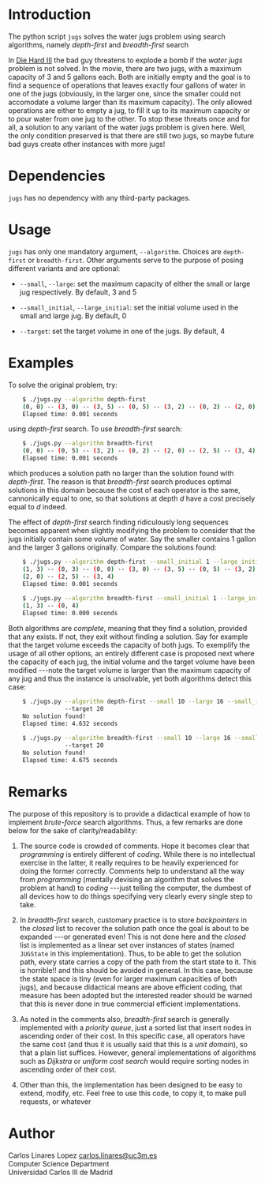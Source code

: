 # Introduction

The python script `jugs` solves the water jugs problem using search algorithms,
namely *depth-first* and *breadth-first* search

In [Die Hard III](https://www.youtube.com/watch?v=2vdF6NASMiE) the bad guy
threatens to explode a bomb if the *water jugs* problem is not solved. In the
movie, there are two jugs, with a maximum capacity of 3 and 5 gallons each. Both
are initially empty and the goal is to find a sequence of operations that leaves
exactly four gallons of water in one of the jugs (obviously, in the larger one,
since the smaller could not accomodate a volume larger than its maximum
capacity). The only allowed operations are either to empty a jug, to fill it up
to its maximum capacity or to pour water from one jug to the other. To stop
these threats once and for all, a solution to any variant of the water jugs
problem is given here. Well, the only condition preserved is that there are
still two jugs, so maybe future bad guys create other instances with more jugs!

# Dependencies #

`jugs` has no  dependency with any third-party packages.

# Usage #

`jugs` has only one mandatory argument, `--algorithm`. Choices are `depth-first`
or `breadth-first`. Other arguments serve to the purpose of posing different
variants and are optional:

* `--small`, `--large`: set the maximum capacity of either the small or large
  jug respectively. By default, 3 and 5
  
* `--small_initial`, `--large_initial`: set the initial volume used in the small
  and large jug. By default, 0
  
* `--target`: set the target volume in one of the jugs. By default, 4

# Examples #

To solve the original problem, try:

``` sh
    $ ./jugs.py --algorithm depth-first
    (0, 0) -- (3, 0) -- (3, 5) -- (0, 5) -- (3, 2) -- (0, 2) -- (2, 0) -- (2, 5) -- (3, 4)
    Elapsed time: 0.001 seconds
```

using *depth-first* search. To use *breadth-first* search:

``` sh
    $ ./jugs.py --algorithm breadth-first
    (0, 0) -- (0, 5) -- (3, 2) -- (0, 2) -- (2, 0) -- (2, 5) -- (3, 4)
    Elapsed time: 0.001 seconds
```

which produces a solution path no larger than the solution found with
*depth-first*. The reason is that *breadth-first* search produces optimal
solutions in this domain because the cost of each operator is the same,
cannonically equal to one, so that solutions at depth *d* have a cost precisely
equal to *d* indeed.

The effect of *depth-first* search finding ridiculously long sequences becomes
apparent when slightly modifying the problem to consider that the jugs initially
contain some volume of water. Say the smaller contains 1 gallon and the larger 3
gallons originally. Compare the solutions found:

``` sh
    $ ./jugs.py --algorithm depth-first --small_initial 1 --large_initial 3 
    (1, 3) -- (0, 3) -- (0, 0) -- (3, 0) -- (3, 5) -- (0, 5) -- (3, 2) -- (0, 2) -- 
    (2, 0) -- (2, 5) -- (3, 4)
    Elapsed time: 0.001 seconds
    
    $ ./jugs.py --algorithm breadth-first --small_initial 1 --large_initial 3 
    (1, 3) -- (0, 4)
    Elapsed time: 0.000 seconds

```

Both algorithms are *complete*, meaning that they find a solution, provided that
any exists. If not, they exit without finding a solution. Say for example that
the target volume exceeds the capacity of both jugs. To exemplify the usage of
all other options, an entirely different case is proposed next where the
capacity of each jug, the initial volume and the target volume have been
modified ---note the target volume is larger than the maximum capacity of any
jug and thus the instance is unsolvable, yet both algorithms detect this case:

``` sh
    $ ./jugs.py --algorithm depth-first --small 10 --large 16 --small_initial 1 --large_initial 3 
                --target 20  
    No solution found!
    Elapsed time: 4.632 seconds
    
    $ ./jugs.py --algorithm breadth-first --small 10 --large 16 --small_initial 1 --large_initial 3 
                --target 20  
    No solution found!
    Elapsed time: 4.675 seconds

```

# Remarks #

The purpose of this repository is to provide a didactical example of how to
implement *brute-force* search algorithms. Thus, a few remarks are done below
for the sake of clarity/readability:

1. The source code is crowded of comments. Hope it becomes clear that
   *programming* is entirely different of *coding*. While there is no
   intellectual exercise in the latter, it really requires to be heavily
   experienced for doing the former correctly. Comments help to understand all
   the way from *programming* (mentally devising an algorithm that solves the
   problem at hand) to *coding* ---just telling the computer, the dumbest of all
   devices how to do things specifying very clearly every single step to take.
   
2. In *breadth-first* search, customary practice is to store *backpointers* in
   the *closed* list to recover the solution path once the goal is about to be
   expanded ---or generated even! This is not done here and the *closed* list is
   implemented as a linear set over instances of states (named `JUGState` in
   this implementation). Thus, to be able to get the solution path, every state
   carries a copy of the path from the start state to it. This is horrible!! and
   this should be avoided in general. In this case, because the state space is
   tiny (even for larger maximum capacities of both jugs), and because
   didactical means are above efficient coding, that measure has been adopted
   but the interested reader should be warned that this is never done in true
   commercial efficient implementations.
   
3. As noted in the comments also, *breadth-first* search is generally
   implemented with a *priority queue*, just a sorted list that insert nodes in
   ascending order of their cost. In this specific case, all operators have the
   same cost (and thus it is usually said that this is a *unit domain*), so that
   a plain list suffices. However, general implementations of algorithms such as
   *Dijkstra* or *uniform cost search* would require sorting nodes in ascending
   order of their cost.
   
4. Other than this, the implementation has been designed to be easy to extend,
   modify, etc. Feel free to use this code, to copy it, to make pull requests,
   or whatever

# Author #

Carlos Linares Lopez <carlos.linares@uc3m.es>  
Computer Science Department  
Universidad Carlos III de Madrid

